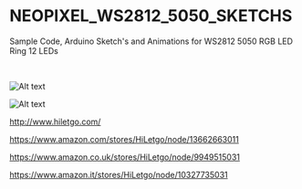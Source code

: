 # NEOPIXEL_WS2812_5050_SKETCHS

Sample Code, Arduino Sketch's and Animations for WS2812 5050 RGB LED Ring 12 LEDs 

</BR>

 ![Alt text](https://raw.githubusercontent.com/JonnyBanana/NEOPIXEL_WS2812_5050_SKETCHS/master/Sketch's/SKETCH.JPG)
 
 
 

 
 ![Alt text](https://media.giphy.com/media/cnFGNZD72YKP8ZE3eO/giphy.gif)
 
 
 http://www.hiletgo.com/
 
 https://www.amazon.com/stores/HiLetgo/node/13662663011
 
 https://www.amazon.co.uk/stores/HiLetgo/node/9949515031
 
 https://www.amazon.it/stores/HiLetgo/node/10327735031

